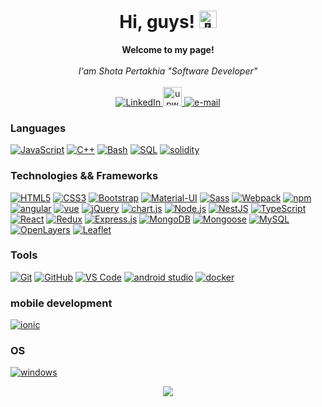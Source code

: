 <h1 align="center">Hi, guys! <img src="https://github-production-user-asset-6210df.s3.amazonaws.com/24524555/238178097-766d336d-b87d-44ba-807c-c51de2bc6b4d.gif" width="28px" alt="👋"></h1>

<p align="center">
    <b>Welcome to my page!</b><br><br>
    <i>
        I'am Shota Pertakhia  "Software Developer"  <br>
    </i>
    </i><br>
    <a href="https://www.linkedin.com/in/shota-pertakhia-174460206/">
        <img src="https://img.shields.io/badge/LinkedIn-blue?style=flat-square&logo=linkedin" alt="LinkedIn">
    </a>
    <a href="https://www.upwork.com/freelancers/~01a79b85cc6f6e8ad7?viewMode=1">
        <img src="https://cdn2.iconfinder.com/data/icons/picons-social/57/79-upwork-2-512.png"  width="30" alt="upwork">
    </a>
     <a href="mailto:shota.pertakhia.1@iliauni.edu.ge">
        <img src="https://img.shields.io/badge/Email-blue?style=flat-square&logo=gmail&logoColor=white" alt="e-mail">
    </a>
</p>

### Languages

[![JavaScript](https://img.shields.io/badge/javascript-black?style=for-the-badge&logo=javascript)](https://github.com/pertakhia)
[![C++](https://img.shields.io/badge/c++-black?style=for-the-badge&logo=cplusplus)](https://github.com/pertakhia)
[![Bash](https://img.shields.io/badge/bash-black?style=for-the-badge&logo=gnu-bash&logoColor=white)](https://github.com/pertakhia)
[![SQL](https://img.shields.io/badge/sql-black?style=for-the-badge&logo=mysql)](https://github.com/pertakhia)
[![solidity](https://img.shields.io/badge/solidity-black?style=for-the-badge&logo=solidity)](https://github.com/pertakhia)

### Technologies && Frameworks

[![HTML5](https://img.shields.io/badge/html5-black?style=for-the-badge&logo=html5)](https://github.com/pertakhia)
[![CSS3](https://img.shields.io/badge/css3-black?style=for-the-badge&logo=css3)](https://github.com/pertakhia)
[![Bootstrap](https://img.shields.io/badge/bootstrap-black?style=for-the-badge&logo=bootstrap)](https://github.com/pertakhia)
[![Material-UI](https://img.shields.io/badge/material--ui-black?style=for-the-badge&logo=material-ui)](https://github.com/pertakhia)
[![Sass](https://img.shields.io/badge/sass-black?style=for-the-badge&logo=sass)](https://github.com/pertakhia)
[![Webpack](https://img.shields.io/badge/webpack-black?style=for-the-badge&logo=webpack)](https://github.com/pertakhia)
[![npm](https://img.shields.io/badge/npm-black?style=for-the-badge&logo=npm)](https://github.com/pertakhia)
[![angular](https://img.shields.io/badge/angular-black?style=for-the-badge&logo=angular)](https://github.com/pertakhia)
[![vue](https://img.shields.io/badge/vue-black?style=for-the-badge&logo=vue.js)](https://github.com/pertakhia)
[![jQuery](https://img.shields.io/badge/jquery-black?style=for-the-badge&logo=jquery)](https://github.com/pertakhia)
[![chart.js](https://img.shields.io/badge/chart.js-black?style=for-the-badge&logo=chart.js)](https://github.com/pertakhia)
[![Node.js](https://img.shields.io/badge/node.js-black?style=for-the-badge&logo=node.js)](https://github.com/pertakhia)
[![NestJS](https://img.shields.io/badge/nestjs-black?style=for-the-badge&logo=nestjs)](https://github.com/pertakhia)
[![TypeScript](https://img.shields.io/badge/typescript-black?style=for-the-badge&logo=typescript)](https://github.com/pertakhia)
[![React](https://img.shields.io/badge/react-black?style=for-the-badge&logo=react)](https://github.com/pertakhia)
[![Redux](https://img.shields.io/badge/redux-black?style=for-the-badge&logo=redux)](https://github.com/pertakhia)
[![Express.js](https://img.shields.io/badge/express.js-black?style=for-the-badge&logo=express)](https://github.com/pertakhia)
[![MongoDB](https://img.shields.io/badge/mongodb-black?style=for-the-badge&logo=mongodb)](https://github.com/pertakhia)
[![Mongoose](https://img.shields.io/badge/mongoose-black?style=for-the-badge&logo=mongoose)](https://github.com/pertakhia)
[![MySQL](https://img.shields.io/badge/mysql-black?style=for-the-badge&logo=mysql)](https://github.com/pertakhia)
[![OpenLayers](https://img.shields.io/badge/openlayers-black?style=for-the-badge&logo=openlayers)](https://github.com/pertakhia)
[![Leaflet](https://img.shields.io/badge/leaflet-black?style=for-the-badge&logo=leaflet)](https://github.com/pertakhia)

### Tools

[![Git](https://img.shields.io/badge/git-black?style=for-the-badge&logo=git)](https://github.com/pertakhia)
[![GitHub](https://img.shields.io/badge/github-black?style=for-the-badge&logo=github)](https://github.com/pertakhia)
[![VS Code](https://img.shields.io/badge/vscode-black?style=for-the-badge&logo=visual-studio-code&logoColor=blue)](https://github.com/pertakhia)
[![android studio](https://img.shields.io/badge/android%20studio-black?style=for-the-badge&logo=android-studio)](https://github.com/pertakhia)
[![docker](https://img.shields.io/badge/docker-black?style=for-the-badge&logo=docker)](https://github.com/pertakhia)

### mobile development

[![ionic](https://img.shields.io/badge/ionic-black?style=for-the-badge&logo=ionic)](https://github.com/pertakhia)

### OS

[![windows](https://img.shields.io/badge/windows-black?style=for-the-badge&logo=windows)](https://github.com/pertakhia)

<p align="center">
  <a href="https://github.com/pertakhia">
    <img src="https://komarev.com/ghpvc/?username=pertakhia&color=blue&style=flat)" />
  </a>
</p>
